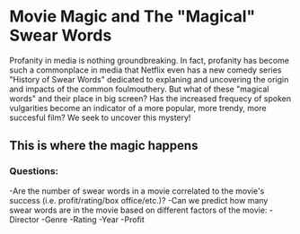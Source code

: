 # Movie Magic and The "Magical" Swear Words
Profanity in media is nothing groundbreaking. In fact, profanity has become such a commonplace in media that Netflix even has a new comedy series "History of Swear Words" dedicated to explaning and uncovering the origin and impacts of the common foulmouthery. But what of these "magical words" and their place in big screen? Has the increased frequecy of spoken vulgarities become an indicator of a more popular, more trendy, more succesful film? We seek to uncover this mystery!

## This is where the magic happens

### Questions:
-Are the number of swear words in a movie correlated to the movie's success (i.e. profit/rating/box office/etc.)?
-Can we predict how many swear words are in the movie based on different factors of the movie:
  -Director
  -Genre
  -Rating
  -Year
  -Profit

